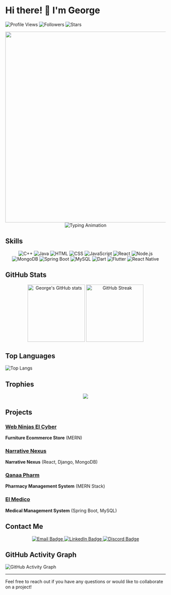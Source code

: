 # Hi there! 👋 I'm George

![Profile Views](https://komarev.com/ghpvc/?username=GeorgeAyy&color=blue)
![Followers](https://img.shields.io/github/followers/GeorgeAyy?label=Followers)
![Stars](https://img.shields.io/github/stars/GeorgeAyy?label=Stars)

<div align="center">
  <img src="https://user-images.githubusercontent.com/35720312/109140596-170ce200-778e-11eb-9d24-fc0a95a2072d.gif" width="600"/>
  <br>
  <img src="https://readme-typing-svg.herokuapp.com/?lines=Software+Engineer;Mobile+Developer;Web+Developer&center=true&width=500&height=50&color=blue&vCenter=true&size=22" alt="Typing Animation"/>
</div>

## Skills
<div align="center">
  <img src="https://img.icons8.com/color/48/000000/c-plus-plus-logo.png" alt="C++" />
  <img src="https://img.icons8.com/color/48/000000/java-coffee-cup-logo.png" alt="Java" />
  <img src="https://img.icons8.com/color/48/000000/html-5.png" alt="HTML" />
  <img src="https://img.icons8.com/color/48/000000/css3.png" alt="CSS" />
  <img src="https://img.icons8.com/color/48/000000/javascript.png" alt="JavaScript" />
  <img src="https://img.icons8.com/office/40/000000/react.png" alt="React" />
  <img src="https://img.icons8.com/color/48/000000/nodejs.png" alt="Node.js" />
  <img src="https://img.icons8.com/color/48/000000/mongodb.png" alt="MongoDB" />
  <img src="https://img.icons8.com/color/48/000000/spring-logo.png" alt="Spring Boot" />
  <img src="https://img.icons8.com/fluency/48/000000/mysql-logo.png" alt="MySQL" />
  <img src="https://img.icons8.com/color/48/000000/dart.png" alt="Dart" />
  <img src="https://img.icons8.com/fluency/48/000000/flutter.png" alt="Flutter" />
  <img src="https://img.icons8.com/color/48/000000/react-native.png" alt="React Native" />
</div>

## GitHub Stats
<div align="center">
  <img src="https://github-readme-stats.vercel.app/api?username=GeorgeAyy&show_icons=true&theme=radical" alt="George's GitHub stats" height="180"/>
  <img src="https://github-readme-streak-stats.herokuapp.com/?user=GeorgeAyy&theme=radical" alt="GitHub Streak" height="180"/>
</div>

## Top Languages
![Top Langs](https://github-readme-stats.vercel.app/api/top-langs/?username=GeorgeAyy&layout=compact&theme=radical)

## Trophies
<div align="center">
  <img src="https://github-profile-trophy.vercel.app/?username=GeorgeAyy&theme=radical&no-bg=true&no-frame=true&column=7"/>
</div>

## Projects

### [Web Ninjas El Cyber](https://github.com/GeorgeAyy/Web-Ninjas-El-Cyber)
**Furniture Ecommerce Store** (MERN)

### [Narrative Nexus](https://github.com/GeorgeAyy/narrativenexus)
**Narrative Nexus** (React, Django, MongoDB)

### [Qanaa Pharm](https://github.com/SWE-Project-2023/App)
**Pharmacy Management System** (MERN Stack)

### [El Medico](https://github.com/GeorgeAyy/ASWE)
**Medical Management System** (Spring Boot, MySQL)

## Contact Me
<div align="center">
  <a href="mailto:georgeayman2003@gmail.com">
    <img src="https://img.shields.io/badge/Email-georgeayman2003%40gmail.com-red" alt="Email Badge"/>
  </a>
  <a href="https://www.linkedin.com/in/george-ayman">
    <img src="https://img.shields.io/badge/LinkedIn-George%20Ayman-blue" alt="LinkedIn Badge"/>
  </a>
  <a href="https://discordapp.com/users/205465963678793728">
    <img src="https://img.shields.io/badge/Discord-petrole-7289DA" alt="Discord Badge"/>
  </a>
</div>

## GitHub Activity Graph
![GitHub Activity Graph](https://github-readme-activity-graph.vercel.app/graph?username=GeorgeAyy&theme=redical)

---

Feel free to reach out if you have any questions or would like to collaborate on a project!
